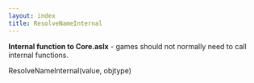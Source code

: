 ```yaml
---
layout: index
title: ResolveNameInternal
---
```


<b>Internal function to Core.aslx</b> - games should not normally need to call internal functions.

ResolveNameInternal(value, objtype)
